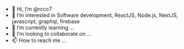- 👋 Hi, I’m @rccc7
- 👀 I’m interested in Software development, ReactJS, Node.js, NextJS, javascript, graphql, firebase
- 🌱 I’m currently learning ...
- 💞️ I’m looking to collaborate on ...
- 📫 How to reach me ...

<!---
rccc7/rccc7 is a ✨ special ✨ repository because its `README.md` (this file) appears on your GitHub profile.
You can click the Preview link to take a look at your changes.
--->
